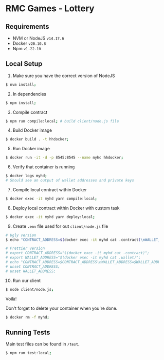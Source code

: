 # RMC Games - Lottery

## Requirements

- NVM or NodeJS `v14.17.6`
- Docker `v20.10.8`
- Npm `v1.22.10`

## Local Setup

1. Make sure you have the correct version of NodeJS

```bash
$ nvm install;
```

2. In dependencies

```bash
$ npm install;
```

3. Compile contract

```bash
$ npm run compile:local; # build client/node.js file
```

4. Build Docker image

```bash
$ docker build . -t hhdocker;
```

5. Run Docker image

```bash
$ docker run -it -d -p 8545:8545 --name myhd hhdocker;
```

6. Verify that container is running

```bash
$ docker logs myhd;
# Should see an output of wallet addresses and private keys
```

7. Compile local contract within Docker

```bash
$ docker exec -it myhd yarn compile:local;
```

8. Deploy local contract within Docker with custom task

```bash
$ docker exec -it myhd yarn deploy:local;
```

9. Create `.env` file used for out `client/node.js` file

```bash
# Ugly version
$ echo "CONTRACT_ADDRESS=$(docker exec -it myhd cat .contract)\nWALLET_ADDRESS=$(docker exec -it myhd cat .wallet;)" > .env;

# Prettier version
# export CONTRACT_ADDRESS="$(docker exec -it myhd cat .contract)";
# export WALLET_ADDRESS="$(docker exec -it myhd cat .wallet)";
# echo "CONTRACT_ADDRESS=$CONTRACT_ADDRESS\nWALLET_ADDRESS=$WALLET_ADDRESS" > .env;
# unset CONTRACT_ADDRESS;
# unset WALLET_ADDRESS;
```

10. Run our client

```bash
$ node client/node.js;
```

Voilà!

Don't forget to delete your container when you're done.

```bash
$ docker rm -f myhd;
```

## Running Tests

Main test files can be found in `/test`.

```bash
$ npm run test:local;
```
